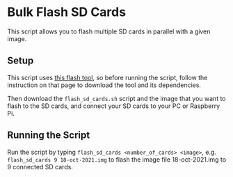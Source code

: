 # Bulk Flash SD Cards

This script allows you to flash multiple SD cards in parallel with a given image.

## Setup

This script uses [this flash tool](https://github.com/hypriot/flash), so before running the script, follow the instruction on that page to download the tool and its dependencies.

Then download the `flash_sd_cards.sh` script and the image that you want to flash to the SD cards, and connect your SD cards to your PC or Raspberry Pi.

## Running the Script

Run the script by typing ``flash_sd_cards <number_of_cards> <image>``, e.g. ``flash_sd_cards 9 18-oct-2021.img`` to flash the image file 18-oct-2021.img to 9 connected SD cards.
